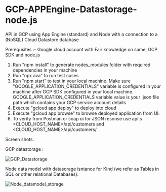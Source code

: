 # GCP-APPEngine-Datastorage-node.js
API in GCP using App Engine (standard) and Node with a connection to a (NoSQL) Cloud Datastore database

Prerequsites :- Google cloud account with Fair knowledge on same, GCP SDK and node.js


1. Run "npm install" to generate nodes_modules folder with required dependencies in your machine
2. Run "npx ava" to run test cases
3. Run "npm start" to test in your local machine. Make sure "GOOGLE_APPLICATION_CREDENTIALS" variable is configured in your machine after GCP SDK configured in your local machine. GOOGLE_APPLICATION_CREDENTIALS variable value is your .json file path which contains your GCP service account details
4. Execute "gcloud app deploy" to deploy into cloud
5. Execute "gcloud app browse" to browse deployed application from UI.
6. To verify from Postman or soap ui for JSON resonse use api's <CLOUD_HOST_NAME>/api/customers and <CLOUD_HOST_NAME>/api/customers/

Screen shots:

GCP datastorage :

![GCP_Datastorage](https://user-images.githubusercontent.com/52506594/60697335-5c155480-9f07-11e9-88c4-98c5eb4d19fc.PNG)

Node data model with datasorage isntance for Kind (we refer as Tables in SQL or other relational Databases):

![Node_datamodel_storage](https://user-images.githubusercontent.com/52506594/60697387-a8609480-9f07-11e9-8d84-da1ea253d83d.PNG)
